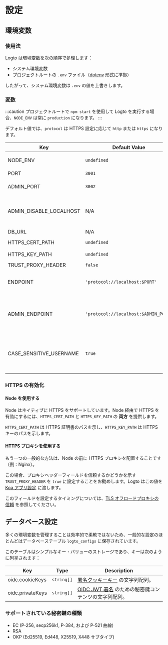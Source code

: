 # 設定

## 環境変数

### 使用法

Logto は環境変数を次の順序で処理します：

- システム環境変数
- プロジェクトルートの `.env` ファイル（[dotenv](https://github.com/motdotla/dotenv#readme) 形式に準拠）

したがって、システム環境変数は `.env` の値を上書きします。

### 変数

:::caution
プロジェクトルートで `npm start` を使用して Logto を実行する場合、`NODE_ENV` は常に `production` になります。
:::

デフォルト値では、`protocol` は HTTPS 設定に応じて `http` または `https` になります。

| Key                     | Default Value                        | Type                                                     | Description                                                                                                                                                                                   |
| ----------------------- | ------------------------------------ | -------------------------------------------------------- | --------------------------------------------------------------------------------------------------------------------------------------------------------------------------------------------- |
| NODE_ENV                | `undefined`                          | <code>'production' &#124; 'test' &#124; undefined</code> | Logto が実行される環境の種類。                                                                                                                                                                |
| PORT                    | `3001`                               | `number`                                                 | Logto がリッスンするローカルポート。                                                                                                                                                          |
| ADMIN_PORT              | `3002`                               | `number`                                                 | Logto 管理コンソールがリッスンするローカルポート。                                                                                                                                            |
| ADMIN_DISABLE_LOCALHOST | N/A                                  | <code>string &#124; boolean &#124; number</code>         | 管理コンソールのポートを無効にするには `1` または `true` に設定します。`ADMIN_ENDPOINT` が設定されていない場合、管理コンソールは完全に無効になります。                                        |
| DB_URL                  | N/A                                  | `string`                                                 | Logto データベースのための [Postgres DSN](https://www.postgresql.org/docs/14/libpq-connect.html#id-1.7.3.8.3.6)。                                                                             |
| HTTPS_CERT_PATH         | `undefined`                          | <code>string &#124; undefined</code>                     | 詳細は [HTTPS の有効化](#enabling-https) を参照してください。                                                                                                                                 |
| HTTPS_KEY_PATH          | `undefined`                          | <code>string &#124; undefined</code>                     | 同上。                                                                                                                                                                                        |
| TRUST_PROXY_HEADER      | `false`                              | `boolean`                                                | 同上。                                                                                                                                                                                        |
| ENDPOINT                | `'protocol://localhost:$PORT'`       | `string`                                                 | オンラインテストや本番用にカスタムドメインの URL を指定できます。これにより、[OIDC 発行者識別子](https://openid.net/specs/openid-connect-core-1_0.html#IssuerIdentifier) の値にも影響します。 |
| ADMIN_ENDPOINT          | `'protocol://localhost:$ADMIN_PORT'` | `string`                                                 | 本番用にカスタムドメインの URL を指定できます（例：`ADMIN_ENDPOINT=https://admin.domain.com`）。これにより、管理コンソールのリダイレクト URI の値にも影響します。                             |
| CASE_SENSITIVE_USERNAME | `true`                               | `boolean`                                                | ユーザー名が大文字小文字を区別するかどうかを指定します。この値を変更する際は注意が必要です。変更は既存のデータベースデータを自動的に調整しないため、手動での管理が必要です。                  |

### HTTPS の有効化

#### Node を使用する

Node はネイティブに HTTPS をサポートしています。Node 経由で HTTPS を有効にするには、`HTTPS_CERT_PATH` と `HTTPS_KEY_PATH` の **両方** を提供します。

`HTTPS_CERT_PATH` は HTTPS 証明書のパスを示し、`HTTPS_KEY_PATH` は HTTPS キーのパスを示します。

#### HTTPS プロキシを使用する

もう一つの一般的な方法は、Node の前に HTTPS プロキシを配置することです（例：Nginx）。

この場合、プロキシヘッダーフィールドを信頼するかどうかを示す `TRUST_PROXY_HEADER` を `true` に設定することをお勧めします。Logto はこの値を [Koa アプリ設定](https://github.com/koajs/koa/blob/master/docs/api/index.md#settings) に渡します。

このフィールドを設定するタイミングについては、[TLS オフロードプロキシの信頼](https://github.com/panva/node-oidc-provider/blob/main/docs/README.md#trusting-tls-offloading-proxies) を参照してください。

## データベース設定

多くの環境変数を管理することは効率的で柔軟ではないため、一般的な設定のほとんどはデータベーステーブル `logto_configs` に保存されています。

このテーブルはシンプルなキー・バリューのストレージであり、キーは次のように列挙されます：

| Key              | Type                  | Description                                                                                                           |
| ---------------- | --------------------- | --------------------------------------------------------------------------------------------------------------------- |
| oidc.cookieKeys  | <code>string[]</code> | [署名クッキーキー](https://github.com/panva/node-oidc-provider/blob/main/docs/README.md#cookieskeys) の文字列配列。   |
| oidc.privateKeys | <code>string[]</code> | [OIDC JWT 署名](https://openid.net/specs/openid-connect-core-1_0.html#Signing) のための秘密鍵コンテンツの文字列配列。 |

### サポートされている秘密鍵の種類

- EC (P-256, secp256k1, P-384, および P-521 曲線)
- RSA
- OKP (Ed25519, Ed448, X25519, X448 サブタイプ)
